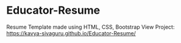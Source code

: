 # Educator-Resume

Resume Template made using HTML, CSS, Bootstrap
View Project: https://kavya-sivaguru.github.io/Educator-Resume/

